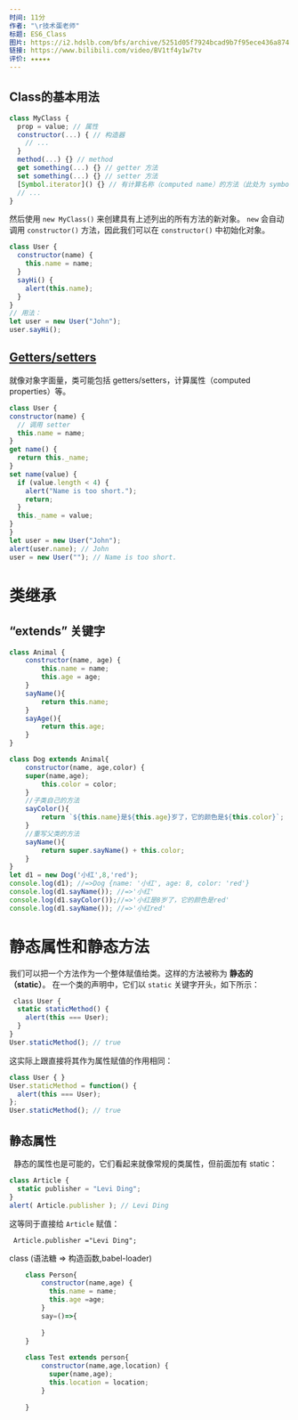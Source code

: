 ```yaml
---
时间: 11分
作者: "\r技术蛋老师"
标题: ES6_Class
图片: https://i2.hdslb.com/bfs/archive/5251d05f7924bcad9b7f95ece436a87414d5721f.jpg@480w_300h_1c_!web-space-channel-video.webp
链接: https://www.bilibili.com/video/BV1tf4y1w7tv
评价: ★★★★★
---
```



## Class的基本用法

```js
class MyClass {
  prop = value; // 属性
  constructor(...) { // 构造器
    // ...
  }
  method(...) {} // method
  get something(...) {} // getter 方法
  set something(...) {} // setter 方法
  [Symbol.iterator]() {} // 有计算名称（computed name）的方法（此处为 symbol）
  // ...
}
```
然后使用 `new MyClass()` 来创建具有上述列出的所有方法的新对象。
`new` 会自动调用 `constructor()` 方法，因此我们可以在 `constructor()` 中初始化对象。

```js
class User {
  constructor(name) {
    this.name = name;
  }
  sayHi() {
    alert(this.name);
  }
}
// 用法：
let user = new User("John");
user.sayHi();
```

## [Getters/setters](https://zh.javascript.info/class#getterssetters)

就像对象字面量，类可能包括 getters/setters，计算属性（computed properties）等。
```js
class User {
constructor(name) {
  // 调用 setter
  this.name = name;
}
get name() {
  return this._name;
}
set name(value) {
  if (value.length < 4) {
    alert("Name is too short.");
    return;
  }
  this._name = value;
}
}
let user = new User("John");
alert(user.name); // John
user = new User(""); // Name is too short.
```
# 类继承
## “extends” 关键字 


```js
class Animal {
    constructor(name, age) {
        this.name = name;
        this.age = age;
    }
    sayName(){
        return this.name;
    }
    sayAge(){
        return this.age;
    }
}

class Dog extends Animal{
    constructor(name, age,color) {
    super(name,age);
        this.color = color;
    }
    //子类自己的方法
    sayColor(){
        return `${this.name}是${this.age}岁了，它的颜色是${this.color}`;
    }
    //重写父类的方法
    sayName(){
        return super.sayName() + this.color;
    }
}
let d1 = new Dog('小红',8,'red');
console.log(d1); //=>Dog {name: '小红', age: 8, color: 'red'}
console.log(d1.sayName()); //=>'小红'
console.log(d1.sayColor());//=>'小红是8岁了，它的颜色是red'
console.log(d1.sayName()); //=>'小红red'
```

# 静态属性和静态方法
我们可以把一个方法作为一个整体赋值给类。这样的方法被称为 **静态的（static）**。
在一个类的声明中，它们以 `static` 关键字开头，如下所示：
```js
 class User {
  static staticMethod() {
    alert(this === User);
  }
}
User.staticMethod(); // true
```
这实际上跟直接将其作为属性赋值的作用相同：
```js
class User { }
User.staticMethod = function() {
  alert(this === User);
};
User.staticMethod(); // true
```
## 静态属性
  静态的属性也是可能的，它们看起来就像常规的类属性，但前面加有 static：
```js
class Article {
  static publisher = "Levi Ding";
}
alert( Article.publisher ); // Levi Ding
```
  这等同于直接给 `Article` 赋值：

``` Article.publisher ="Levi Ding";```
  
  
  
  class (语法糖 =>  构造函数,babel-loader) 

```js
	class Person{
		constructor(name,age) {
		  this.name = name;
		  this.age =age;
		}
		say=()=>{
	
		}
	}
	
	class Test extends person{
		constructor(name,age,location) {
		  super(name,age);
		  this.location = location;
		}
       
	}
```
 